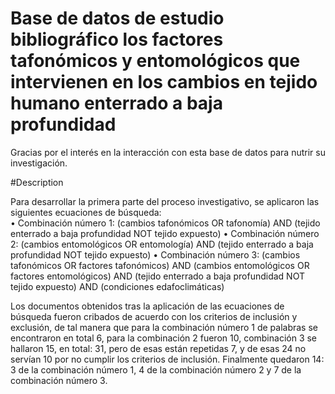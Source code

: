 # Base de datos de estudio bibliográfico los factores tafonómicos y  entomológicos que intervienen en los cambios  en tejido humano enterrado a baja profundidad

Gracias por el interés en la interacción con esta base de datos para nutrir su investigación.

#Description

Para desarrollar la primera parte del proceso investigativo, se aplicaron las siguientes ecuaciones de búsqueda:  
•	Combinación número 1: (cambios tafonómicos OR tafonomía) AND (tejido enterrado a baja profundidad NOT tejido expuesto) 
•	Combinación número 2: (cambios entomológicos OR entomología) AND (tejido enterrado a baja profundidad NOT tejido expuesto)
•	Combinación número 3: (cambios tafonómicos OR factores tafonómicos) AND (cambios entomológicos OR factores entomológicos) AND (tejido enterrado a baja profundidad NOT tejido expuesto) AND (condiciones edafoclimáticas)

Los documentos obtenidos tras la aplicación de las ecuaciones de búsqueda fueron cribados de acuerdo con los criterios de inclusión y exclusión, de tal manera que para la combinación número 1 de palabras se encontraron en total 6, para la combinación 2 fueron 10, combinación 3 se hallaron 15, en total: 31, pero de esas están repetidas 7, y de esas 24 no servían 10 por no cumplir los criterios de inclusión. Finalmente quedaron 14: 3 de la combinación número 1, 4 de la combinación número 2 y 7 de la combinación número 3.

